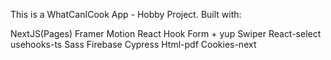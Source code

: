 This is a WhatCanICook App - Hobby Project.
Built with:

NextJS(Pages)
Framer Motion
React Hook Form + yup
Swiper
React-select
usehooks-ts
Sass
Firebase
Cypress
Html-pdf
Cookies-next
